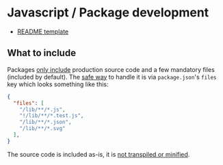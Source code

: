 # Javascript / Package development

- [README template](package-readme-template.md)

## What to include

Packages [only include](https://docs.npmjs.com/misc/developers#keeping-files-out-of-your-package) production source code and a few mandatory files (included by default). The [safe way](https://medium.com/@jdxcode/for-the-love-of-god-dont-use-npmignore-f93c08909d8d) to handle it is via `package.json`'s `files` key which looks something like this:
```json
{
  "files": [
    "/lib/**/*.js",
    "!/lib/**/*.test.js",
    "/lib/**/*.json",
    "/lib/**/*.svg"
  ],
}
```

The source code is included as-is, it is [not transpiled or minified](https://github.com/flexdinesh/npm-module-boilerplate/issues/5).
